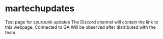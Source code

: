 # martechupdates
Test page for spurpunk updates
The Discord channel will contain the link to this webpage.
Connected to GA
Will be observed after distributed with the team.
